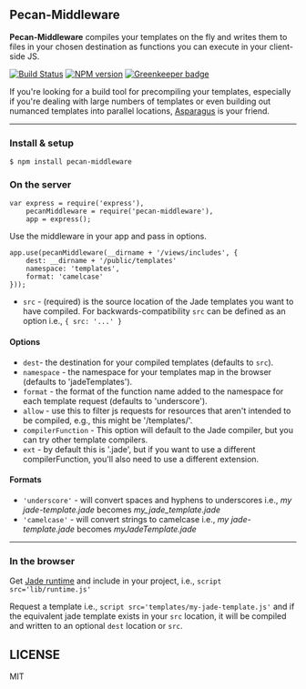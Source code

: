 Pecan-Middleware
----------------

**Pecan-Middleware** compiles your templates on the fly and writes them to files in your chosen destination as functions you can execute in your client-side JS.

[![Build Status](https://travis-ci.org/JoeChapman/pecan-middleware.svg?branch=master)](https://travis-ci.org/JoeChapman/pecan-middleware)
[![NPM version](https://badge.fury.io/js/pecan-middleware.svg)](http://badge.fury.io/js/pecan-middleware) [![Greenkeeper badge](https://badges.greenkeeper.io/JoeChapman/pecan-middleware.svg)](https://greenkeeper.io/)

If you're looking for a build tool for precompiling your templates, especially if you're dealing with large numbers of templates or even building out numanced templates into parallel locations, [Asparagus](https://github.com/JoeChapman/asparagus) is your friend.

----------------------------

### Install & setup

`$ npm install pecan-middleware`

### On the server
```
var express = require('express'),
    pecanMiddleware = require('pecan-middleware'),
    app = express();
```

Use the middleware in your app and pass in options.

```
app.use(pecanMiddleware(__dirname + '/views/includes', {
    dest: __dirname + '/public/templates'
    namespace: 'templates',
    format: 'camelcase'
}));
```

- `src` - (required) is the source location of the Jade templates you want to have compiled.
For backwards-compatibility `src` can be defined as an option i.e., `{ src: '...' }`

#### Options

- `dest`- the destination for your compiled templates (defaults to `src`).
- `namespace` - the namespace for your templates map in the browser (defaults to 'jadeTemplates').
- `format` - the format of the function name added to the namespace for each template request (defaults to 'underscore').
- `allow` - use this to filter js requests for resources that aren't intended to be compiled, e.g., this might be '/templates/'.
- `compilerFunction` - This option will default to the Jade compiler, but you can try other template compilers.
- `ext` - by default this is '.jade', but if you want to use a different compilerFunction, you'll also need to use a different extension.

#### Formats

- `'underscore'` - will convert spaces and hyphens to underscores i.e., *my jade-template.jade* becomes *my_jade_template.jade*
- `'camelcase'` - will convert strings to camelcase i.e., *my jade-template.jade* becomes *myJadeTemplate.jade*

---------------------------

### In the browser

Get [Jade runtime](https://raw.githubusercontent.com/visionmedia/jade/master/runtime.js) and include in your project, i.e., `script src='lib/runtime.js'`


Request a template i.e., `script src='templates/my-jade-template.js'` and if the equivalent jade template exists in your `src` location, it will be compiled and written to an optional `dest` location or `src`.


LICENSE
-------

MIT
